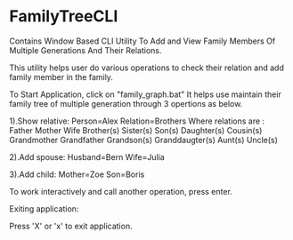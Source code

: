 # FamilyTreeCLI
Contains Window Based CLI Utility To Add and View Family Members Of Multiple Generations And Their Relations.

This utility helps user do various operations to check their relation and add family member in the family.

To Start Application, click on "family_graph.bat"
It helps use maintain their family tree of multiple generation through 3 opertions as below.

1).Show relative: Person=Alex Relation=Brothers
Where relations are :
                Father
                Mother
                Wife
                Brother(s)
                Sister(s)
                Son(s)
                Daughter(s)
                Cousin(s)
                Grandmother
                Grandfather
                Grandson(s)
                Granddaugter(s)
                Aunt(s)
                Uncle(s)

2).Add spouse: Husband=Bern Wife=Julia

3).Add child:  Mother=Zoe Son=Boris

To work interactively and call another operation, press enter.

Exiting application:

Press 'X' or 'x' to exit application.


